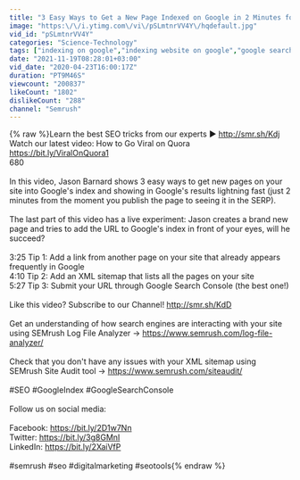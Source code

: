 ```yaml
---
title: "3 Easy Ways to Get a New Page Indexed on Google in 2 Minutes for SEO"
image: "https:\/\/i.ytimg.com\/vi\/pSLmtnrVV4Y\/hqdefault.jpg"
vid_id: "pSLmtnrVV4Y"
categories: "Science-Technology"
tags: ["indexing on google","indexing website on google","google search console"]
date: "2021-11-19T08:28:01+03:00"
vid_date: "2020-04-23T16:00:17Z"
duration: "PT9M46S"
viewcount: "200837"
likeCount: "1802"
dislikeCount: "288"
channel: "Semrush"
---
```

{% raw %}Learn the best SEO tricks from our experts ► <a rel="nofollow" target="blank" href="http://smr.sh/Kdj">http://smr.sh/Kdj</a><br />Watch our latest video: How to Go Viral on Quora <a rel="nofollow" target="blank" href="https://bit.ly/ViralOnQuora1">https://bit.ly/ViralOnQuora1</a><br />680<br /><br />In this video, Jason Barnard shows 3 easy ways to get new pages on your site into Google's index and showing in Google's results lightning fast (just 2 minutes from the moment you publish the page to seeing it in the SERP).<br /><br />The last part of this video has a live experiment: Jason creates a brand new page and tries to add the URL to Google's index in front of your eyes, will he succeed?<br /><br />3:25 Tip 1: Add a link from another page on your site that already appears frequently in Google<br />4:10 Tip 2: Add an XML sitemap that lists all the pages on your site<br />5:27 Tip 3: Submit your URL through Google Search Console (the best one!)<br /><br />Like this video? Subscribe to our Channel! <a rel="nofollow" target="blank" href="http://smr.sh/KdD">http://smr.sh/KdD</a><br /><br />Get an understanding of how search engines are interacting with your site using SEMrush Log File Analyzer → <a rel="nofollow" target="blank" href="https://www.semrush.com/log-file-analyzer/">https://www.semrush.com/log-file-analyzer/</a><br /><br />Check that you don't have any issues with your XML sitemap using SEMrush Site Audit tool → <a rel="nofollow" target="blank" href="https://www.semrush.com/siteaudit/">https://www.semrush.com/siteaudit/</a><br /><br />#SEO #GoogleIndex #GoogleSearchConsole<br /><br />Follow us on social media:<br /><br />Facebook: <a rel="nofollow" target="blank" href="https://bit.ly/2D1w7Nn">https://bit.ly/2D1w7Nn</a><br />Twitter: <a rel="nofollow" target="blank" href="https://bit.ly/3g8GMnI">https://bit.ly/3g8GMnI</a><br />LinkedIn: <a rel="nofollow" target="blank" href="https://bit.ly/2XaiVfP">https://bit.ly/2XaiVfP</a><br /><br />#semrush #seo #digitalmarketing #seotools{% endraw %}

